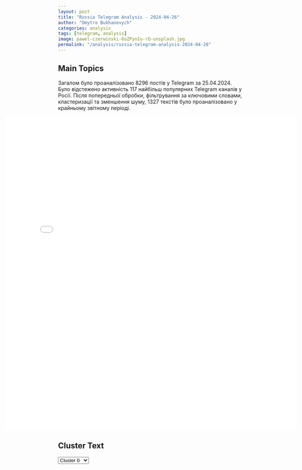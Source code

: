 ```yaml
---
layout: post
title: "Russia Telegram Analysis - 2024-04-26"
author: "Dmytro Bukhanevych"
categories: analysis
tags: [telegram, analysis]
image: pawel-czerwinski-8uZPynIu-rQ-unsplash.jpg
permalink: "/analysis/russia-telegram-analysis-2024-04-26"
---
```


<style>
    /* Adjusting iframe-container styles */
    .wide-iframe-container {
        width: calc(100% + 30vw);  /* Extending the width */
        margin-left: -15vw;       /* Negative margin to push to the left */
        overflow: hidden;         /* In case the iframe content spills over */
    }

    .wide-iframe-container iframe {
        width: 100%;  /* Making the iframe take the full width of its container */
        border: none; /* Removing any borders from the iframe */
    }

    /* Toggle mechanism */
    .hidden {
        display: none;
    }
    
    .show-content-target:checked + .show-content {
        display: block;
    }
</style>

<h2>Main Topics</h2>
<p>Загалом було проаналізовано 8296 постів у Telegram за 25.04.2024. Було відстежено активність 117 найбільш популярних Telegram каналів у Росії. Після попередньої обробки, фільтрування за ключовими словами, кластеризації та зменшення шуму, 1327 текстів було проаналізовано у крайньому звітному періоді.</p>
<!-- Embedding Main Plotly Visualization -->
<div class="wide-iframe-container">
    <iframe src="{{site.baseurl}}/visualizations/2024-04-26/fig_topics_time.html" height="850"></iframe>
</div>


<h2>Cluster Text</h2>

<!-- Dropdown to select a cluster -->
<select id="clusterSelector" onchange="displayClusterText()">
<option value="0">Cluster 0</option><option value="1">Cluster 1</option><option value="2">Cluster 2</option><option value="3">Cluster 3</option><option value="4">Cluster 4</option><option value="5">Cluster 5</option><option value="6">Cluster 6</option><option value="7">Cluster 7</option><option value="8">Cluster 8</option><option value="9">Cluster 9</option><option value="10">Cluster 10</option><option value="11">Cluster 11</option><option value="12">Cluster 12</option><option value="13">Cluster 13</option><option value="14">Cluster 14</option>
</select>

<!-- Display area for the selected cluster's text -->
<div id="clusterTextDisplay" class="hidden"></div>

<script type="text/javascript">
    var clusterDetails = {"0": "<b>Total Posts:</b> 330<br><b>Date:</b> 2024-04-25 09:15:08+00:00<br><b>Author:</b> aleksandrsemchenko<br><b>Link:</b> https://t.me/s/AleksandrSemchenko/38231<br><b>Subscribers:</b> 313050<br><b>Text:</b> \u0422\u0435\u043a\u0441\u0442: \u0412\u0438\u0434\u0435\u043e \u0443\u0434\u0430\u0440\u0430 \u043f\u043e \u0441\u043a\u043b\u0430\u0434\u0443 \u0431\u043e\u0435\u043f\u0440\u0438\u043f\u0430\u0441\u043e\u0432 \u0412\u0421\u0423 \u0432 \u0414\u043e\u0431\u0440\u043e\u043f\u043e\u043b\u044c\u0435 \u043c\u043e\u0436\u0435\u0442 \u0441\u043b\u0443\u0436\u0438\u0442\u044c \u0438\u043d\u0434\u0438\u043a\u0430\u0442\u043e\u0440\u043e\u043c \u0440\u043e\u0441\u0441\u0438\u0439\u0441\u043a\u043e\u0433\u043e \u043d\u0430\u0441\u0442\u0443\u043f\u043b\u0435\u043d\u0438\u044f \u043a \u0437\u0430\u043f\u0430\u0434\u043d\u044b\u043c \u0433\u0440\u0430\u043d\u0438\u0446\u0430\u043c \u0414\u041d\u0420\u25fe\ufe0f\u041e\u0441\u0432\u043e\u0431\u043e\u0436\u0434\u0435\u043d\u0438\u0435 \u041d\u043e\u0432\u043e\u0431\u0430\u0445\u043c\u0443\u0442\u043e\u0432\u043a\u0438 \u043f\u043e\u0434 \u041e\u0447\u0435\u0440\u0435\u0442\u0438\u043d\u043e \u0438 \u0432\u0445\u043e\u0436\u0434\u0435\u043d\u0438\u0435 \u043d\u0430\u0448\u0438\u0445 \u0432\u043e\u0439\u0441\u043a \u0432 \u0441\u043e\u0441\u0435\u0434\u043d\u0435\u0435 \u0421\u043e\u043b\u043e\u0432\u044c\u0435\u0432\u043e, \u043f\u043e\u043a\u0430\u0437\u044b\u0432\u0430\u044e\u0442, \u043a\u0430\u043a \u0440\u0430\u0431\u043e\u0442\u0430\u0435\u0442 \u0442\u0430\u043a\u0442\u0438\u043a\u0430 \"\u0442\u044b\u0441\u044f\u0447\u0438 \u043f\u043e\u0440\u0435\u0437\u043e\u0432\" \u043d\u0430 \u0414\u043e\u043d\u0431\u0430\u0441\u0441\u043a\u043e\u043c \u0444\u0440\u043e\u043d\u0442\u0435.\u25fe\ufe0f\u041e\u0434\u043d\u043e\u0432\u0440\u0435\u043c\u0435\u043d\u043d\u043e \u0441 \u041e\u0447\u0435\u0440\u0435\u0442\u0438\u043d\u043e \u0438 \u0435\u0433\u043e \u043e\u043a\u0440\u0435\u0441\u0442\u043d\u043e\u0441\u0442\u044f\u043c\u0438, \u043d\u0430\u0441\u0442\u0443\u043f\u043b\u0435\u043d\u0438\u0435 \u0432\u0435\u0434\u0435\u0442\u0441\u044f \u0432 \u041a\u0440\u0430\u0441\u043d\u043e\u0433\u043e\u0440\u043e\u0432\u043a\u0435, \u0433\u0434\u0435 \u0441 \u043c\u0438\u043d\u0443\u0442\u044b \u043d\u0430 \u043c\u0438\u043d\u0443\u0442\u0443 \u043f\u0430\u0434\u0435\u0442 \u0433\u043b\u0430\u0432\u043d\u044b\u0439 \u0442\u0430\u043c\u043e\u0448\u043d\u0438\u0439 \u0443\u043a\u0440\u0435\u043f \u0412\u0421\u0423 - \u0437\u0430\u0432\u043e\u0434 \u043e\u0433\u043d\u0435\u0443\u043f\u043e\u0440\u043d\u043e\u0433\u043e \u043a\u0438\u0440\u043f\u0438\u0447\u0430.\u25fe\ufe0f\u0412 \u044d\u0442\u0438 \u0436\u0435 \u0434\u043d\u0438 \u0440\u044b\u0432\u043a\u0430\u043c\u0438 \u043f\u0440\u043e\u0438\u0441\u0445\u043e\u0434\u0438\u0442 \u043d\u0430\u0441\u0442\u0443\u043f\u043b\u0435\u043d\u0438\u0435 \u043f\u043e\u0434 \u0427\u0430\u0441\u043e\u0432 \u042f\u0440\u043e\u043c, \u0432 \u043a\u043e\u0442\u043e\u0440\u043e\u043c, \u0437\u0430\u043c\u0435\u0442\u0438\u043c, \u0441\u0435\u0440\u044c\u0451\u0437\u043d\u043e\u0433\u043e \u043f\u0440\u043e\u0434\u0432\u0438\u0436\u0435\u043d\u0438\u044f \u043d\u0435\u0442.\u25fe\ufe0f\u0421\u041c\u0418 \u0441\u043e\u043e\u0431\u0449\u0430\u044e\u0442 \u043e \u043d\u0435\u0431\u043e\u043b\u044c\u0448\u0438\u0445 \u0443\u0441\u043f\u0435\u0445\u0430\u0445 \u0412\u0421 \u0420\u0424 \u0432 \u0440\u0430\u0439\u043e\u043d\u0435 \u0423\u0440\u043e\u0436\u0430\u0439\u043d\u043e\u0433\u043e \u043d\u0430 \u0433\u0440\u0430\u043d\u0438\u0446\u0435 \u0414\u041d\u0420 \u0438 \u0417\u0430\u043f\u043e\u0440\u043e\u0436\u0441\u043a\u043e\u0439 \u043e\u0431\u043b\u0430\u0441\u0442\u0438.\u25fe\ufe0f\u0412 \u0442\u043e \u0436\u0435 \u0432\u0440\u0435\u043c\u044f, \u043d\u0435\u0442\u0440\u0443\u0434\u043d\u043e \u0437\u0430\u043c\u0435\u0442\u0438\u0442\u044c. \u0447\u0442\u043e \u0441\u0442\u0430\u0431\u0438\u043b\u0438\u0437\u0438\u0440\u043e\u0432\u0430\u043b\u0430\u0441\u044c \u043e\u0431\u0441\u0442\u0430\u043d\u043e\u0432\u043a\u0430 \u0432 \u0440\u0430\u0439\u043e\u043d\u0435 \u041a\u043b\u0435\u0449\u0435\u0435\u0432\u043a\u0438-\u041a\u0443\u0440\u0434\u044e\u043c\u043e\u0432\u043a\u0438, \u0432 \u0422\u0435\u0440\u043d\u0430\u0445 \u0438 \u0422\u043e\u0440\u0441\u043a\u043e\u043c \u043f\u043e\u0434 \u041a\u0440\u0430\u0441\u043d\u043e\u043c \u041b\u0438\u043c\u0430\u043d\u043e\u043c.\u25fe\ufe0f\u041d\u0438\u0447\u0435\u0433\u043e \u043e\u0441\u043e\u0431\u0435\u043d\u043d\u043e\u0433\u043e \u043d\u0435 \u043f\u0440\u043e\u0438\u0441\u0445\u043e\u0434\u0438\u0442 \u0438 \u0432 \u0421\u0438\u043d\u044c\u043a\u043e\u0432\u043a\u0435 \u043f\u043e\u0434 \u041a\u0443\u043f\u044f\u043d\u0441\u043a\u043e\u043c.\u25fe\ufe0f\u041f\u043e\u0437\u0438\u0446\u0438\u043e\u043d\u043d\u044b\u0435 \u0431\u043e\u0438 \u0438\u0434\u0443\u0442 \u043f\u043e\u0434 \u0421\u0435\u0432\u0435\u0440\u0441\u043a\u043e\u043c \u0438 \u0423\u0433\u043b\u0435\u0434\u0430\u0440\u043e\u043c\u25fe\ufe0f\u0421 \u0443\u0447\u0435\u0442\u043e\u043c \u0441\u043a\u0430\u0437\u0430\u043d\u043d\u043e\u0433\u043e, \u0432\u0435\u0440\u043e\u044f\u0442\u043d\u044b\u043c \u043f\u0440\u0435\u0434\u0441\u0442\u0430\u0432\u043b\u044f\u0435\u0442\u0441\u044f \u0434\u043e\u0432\u043e\u043b\u044c\u043d\u043e \u0431\u044b\u0441\u0442\u0440\u043e\u0435 \u043f\u0440\u043e\u0434\u0432\u0438\u0436\u0435\u043d\u0438\u0435 \u0412\u0421 \u0420\u0424 \u0438\u0437 \u0410\u0432\u0434\u0435\u0435\u0432\u0441\u043a\u043e-\u041a\u0440\u0430\u0441\u043d\u043e\u0433\u043e\u0440\u043e\u0432\u0441\u043a\u043e\u0433\u043e \u0440\u0430\u0439\u043e\u043d\u0430 \u0432 \u0441\u0442\u043e\u0440\u043e\u043d\u0443 \u0421\u0435\u043b\u0438\u0434\u043e\u0432\u0430, \u0413\u0440\u043e\u0434\u043e\u0432\u043a\u0438 \u0441 \u043f\u043e\u0441\u043b\u0435\u0434\u0443\u044e\u0449\u0438\u043c \u0432\u044b\u0445\u043e\u0434\u043e\u043c \u043d\u0430 \u0414\u043e\u0431\u0440\u043e\u043f\u043e\u043b\u044c\u0435 \u0438 \u041a\u0440\u0430\u0441\u043d\u043e\u0430\u0440\u043c\u0435\u0439\u0441\u043a.\u25fe\ufe0f\u0421\u0435\u0439\u0447\u0430\u0441 \u0438 \u043f\u043e \u041a\u0440\u0430\u0441\u043d\u043e\u0430\u0440\u043c\u0435\u0439\u0441\u043a\u0443, \u0438 \u043f\u043e \u0414\u043e\u0431\u0440\u043e\u043f\u043e\u043b\u044c\u044e \u0447\u0430\u0441\u0442\u043e \u043f\u0440\u0438\u043b\u0435\u0442\u0430\u0435\u0442 \u043f\u043e \u0441\u043a\u043b\u0430\u0434\u0430\u043c \u0438 \u043a\u0430\u0437\u0430\u0440\u043c\u0430\u043c \u0412\u0421\u0423, \u043a\u043e\u0442\u043e\u0440\u044b\u0435 \u043e\u0442\u043e\u0434\u0432\u0438\u0433\u0430\u044e\u0442\u0441\u044f \u0432\u0441\u0435 \u0434\u0430\u043b\u044c\u0448\u0435 \u043d\u0430 \u0437\u0430\u043f\u0430\u0434.\u25fe\ufe0f\u0421\u043e\u0432\u0440\u0435\u043c\u0435\u043d\u043d\u0430\u044f \u0432\u043e\u0439\u043d\u0430, \u0433\u043e\u0432\u043e\u0440\u044f\u0442 \u0438 \u044d\u043a\u0441\u043f\u0435\u0440\u0442\u044b \u0434\u043e\u043d\u0431\u0430\u0441\u0441\u043a\u043e\u0433\u043e \u0444\u0440\u043e\u043d\u0442\u0430, \u0438 \u0435\u0433\u043e \u043a\u043e\u043c\u0430\u043d\u0434\u0438\u0440\u044b, \u043a\u0430\u043a \u0438 \u043f\u043e\u043b\u0438\u0442\u0438\u043a\u0430 - \u0438\u0441\u043a\u0443\u0441\u0441\u0442\u0432\u043e \u0432\u043e\u0437\u043c\u043e\u0436\u043d\u043e\u0433\u043e.@donbassr\ud83c\uddf7\ud83c\uddfa", "1": "<b>Total Posts:</b> 54<br><b>Date:</b> 2024-04-25 12:41:52+00:00<br><b>Author:</b> ivan_utenkov13<br><b>Link:</b> https://t.me/s/ivan_utenkov13/54154<br><b>Subscribers:</b> 400714<br><b>Text:</b> \u0422\u0435\u043a\u0441\u0442: \u2757\ufe0f\u0412\u043b\u0430\u0434\u0438\u043c\u0438\u0440 \u041f\u0443\u0442\u0438\u043d \u0432\u044b\u0441\u0442\u0443\u043f\u0430\u0435\u0442 \u043d\u0430 \u0441\u044a\u0435\u0437\u0434\u0435 \u0420\u043e\u0441\u0441\u0438\u0439\u0441\u043a\u043e\u0433\u043e \u0441\u043e\u044e\u0437\u0430 \u043f\u0440\u043e\u043c\u044b\u0448\u043b\u0435\u043d\u043d\u0438\u043a\u043e\u0432 \u0438 \u043f\u0440\u0435\u0434\u043f\u0440\u0438\u043d\u0438\u043c\u0430\u0442\u0435\u043b\u0435\u0439. \u0413\u043b\u0430\u0432\u043d\u043e\u0435 \u0438\u0437 \u0437\u0430\u044f\u0432\u043b\u0435\u043d\u0438\u0439:\u2014 \u0410\u0431\u0441\u043e\u043b\u044e\u0442\u043d\u043e \u0432\u0441\u0435 \u043f\u0440\u043e\u0438\u0437\u0432\u043e\u0434\u0438\u0442\u044c \u0432 \u0420\u043e\u0441\u0441\u0438\u0438 \u0431\u0435\u0441\u0441\u043c\u044b\u0441\u043b\u0435\u043d\u043d\u043e \u0438 \u043d\u0435 \u043d\u0443\u0436\u043d\u043e. \u041d\u043e \u0438\u043c\u0435\u0442\u044c \u0441\u0432\u043e\u0438 \u0440\u0430\u0437\u0440\u0430\u0431\u043e\u0442\u043a\u0438 \u043f\u043e \u043a\u0440\u0438\u0442\u0438\u0447\u0435\u0441\u043a\u0438\u043c \u0432\u0430\u0436\u043d\u044b\u043c \u0442\u0435\u0445\u043d\u043e\u043b\u043e\u0433\u0438\u044f\u043c \u043d\u0435\u043e\u0431\u0445\u043e\u0434\u0438\u043c\u043e;\u2014 \u0420\u043e\u0441\u0441\u0438\u044f \u0432 \u0431\u043b\u0438\u0436\u0430\u0439\u0448\u0438\u0435 \u0433\u043e\u0434\u044b \u0431\u0443\u0434\u0435\u0442 \u0438\u0441\u043f\u044b\u0442\u044b\u0432\u0430\u0442\u044c \u0434\u0435\u0444\u0438\u0446\u0438\u0442 \u043a\u0430\u0434\u0440\u043e\u0432, \u043a\u043e\u0442\u043e\u0440\u044b\u0439 \u043d\u0435 \u043f\u043e\u043a\u0440\u044b\u0442\u044c \u0437\u0430 \u0441\u0447\u0435\u0442 \u043c\u0438\u0433\u0440\u0430\u0446\u0438\u0438, \u043d\u0443\u0436\u043d\u044b \u0434\u0440\u0443\u0433\u0438\u0435 \u043f\u043e\u0434\u0445\u043e\u0434\u044b;\u2014 \u041d\u0435\u0441\u043c\u043e\u0442\u0440\u044f \u043d\u0430 \u0431\u0435\u0441\u043f\u0440\u0435\u0446\u0435\u0434\u0435\u043d\u0442\u043d\u044b\u0435 \u0432\u044b\u0437\u043e\u0432\u044b, \u0432 \u044d\u043a\u043e\u043d\u043e\u043c\u0438\u043a\u0435 \u0443\u043a\u0440\u0435\u043f\u043b\u044f\u044e\u0442\u0441\u044f \u043f\u043e\u0437\u0438\u0442\u0438\u0432\u043d\u044b\u0435 \u0442\u0435\u043d\u0434\u0435\u043d\u0446\u0438\u0438. \u0412\u0412\u041f \u0420\u043e\u0441\u0441\u0438\u0438 \u043f\u043e \u0438\u0442\u043e\u0433\u0430\u043c \u0433\u043e\u0434\u0430 \u043f\u0440\u0438\u0431\u0430\u0432\u0438\u043b 3,6%;\u2014 \u0421\u0440\u0435\u0434\u043d\u0435\u043c\u0435\u0441\u044f\u0447\u043d\u044b\u0435 \u0437\u0430\u0440\u043f\u043b\u0430\u0442\u044b \u0432 \u0420\u043e\u0441\u0441\u0438\u0438 \u0432 \u0440\u0435\u0430\u043b\u044c\u043d\u043e\u043c \u0432\u044b\u0440\u0430\u0436\u0435\u043d\u0438\u0438 \u0437\u0430 \u044f\u043d\u0432\u0430\u0440\u044c \u0432\u044b\u0440\u043e\u0441\u043b\u0438 \u043d\u0430 8,5%;\u2014 \u0411\u0435\u0437\u0440\u0430\u0431\u043e\u0442\u0438\u0446\u0430 \u0432 \u0441\u0442\u0440\u0430\u043d\u0435 \u043e\u0441\u0442\u0430\u0435\u0442\u0441\u044f \u043d\u0438\u0436\u0435 3% \u2014 \u043f\u0440\u0438\u0447\u0435\u043c \u043e\u043d\u0430 \u0441\u043d\u0438\u0437\u0438\u043b\u0430\u0441\u044c \u0432 \u0442\u043e\u043c \u0447\u0438\u0441\u043b\u0435 \u0441\u0440\u0435\u0434\u0438 \u043c\u043e\u043b\u043e\u0434\u0435\u0436\u0438;\u2014 \u0413\u043e\u0441\u0443\u0434\u0430\u0440\u0441\u0442\u0432\u043e \u043f\u0440\u043e\u0434\u043e\u043b\u0436\u0438\u0442 \u043f\u043e\u0434\u0434\u0435\u0440\u0436\u0438\u0432\u0430\u0442\u044c \u0431\u0438\u0437\u043d\u0435\u0441, \u0447\u0442\u043e\u0431\u044b \u043e\u043d \u0440\u0430\u0431\u043e\u0442\u0430\u043b \u043d\u0430 \u043f\u043e\u0432\u044b\u0448\u0435\u043d\u0438\u0435 \u0431\u043b\u0430\u0433\u043e\u0441\u043e\u0441\u0442\u043e\u044f\u043d\u0438\u044f \u0433\u0440\u0430\u0436\u0434\u0430\u043d;\u2014 \u041f\u0440\u0435\u0437\u0438\u0434\u0435\u043d\u0442 \u0442\u0430\u043a \u0436\u0435 \u043f\u043e\u043e\u0431\u0435\u0449\u0430\u043b \u043e\u0431\u0435\u0441\u043f\u0435\u0447\u0438\u0442\u044c \u043c\u0430\u043a\u0441\u0438\u043c\u0430\u043b\u044c\u043d\u0443\u044e \u043f\u0440\u0435\u0434\u0441\u043a\u0430\u0437\u0443\u0435\u043c\u043e\u0441\u0442\u044c \u0443\u0441\u043b\u043e\u0432\u0438\u0439 \u0434\u043b\u044f \u0432\u0435\u0434\u0435\u043d\u0438\u044f \u0431\u0438\u0437\u043d\u0435\u0441\u0430;\u2014 \u041e\u0431\u043d\u043e\u0432\u043b\u0435\u043d\u043d\u044b\u0435 \u043d\u0430\u043b\u043e\u0433\u043e\u0432\u044b\u0435 \u0443\u0441\u043b\u043e\u0432\u0438\u044f \u043d\u0430\u0434\u043e \u0437\u0430\u0444\u0438\u043a\u0441\u0438\u0440\u043e\u0432\u0430\u0442\u044c \u043d\u0430 \u0434\u043b\u0438\u0442\u0435\u043b\u044c\u043d\u044b\u0439 \u0441\u0440\u043e\u043a;\u2014 \u0420\u0435\u0447\u0438 \u043e \u043f\u0435\u0440\u0435\u0441\u043c\u043e\u0442\u0440\u0435 \u043f\u0440\u0438\u0432\u0430\u0442\u0438\u0437\u0430\u0446\u0438\u0438 \u0432 \u0420\u043e\u0441\u0441\u0438\u0438 \u043d\u0435 \u0438\u0434\u0435\u0442, \u0438\u0437\u044a\u044f\u0442\u0438\u0435 \u0431\u0438\u0437\u043d\u0435\u0441\u0430 \u043e\u043f\u0440\u0430\u0432\u0434\u0430\u043d\u043e \u0442\u043e\u043b\u044c\u043a\u043e \u0432 \u0441\u043b\u0443\u0447\u0430\u0435 \u043d\u0435\u0434\u043e\u0431\u0440\u043e\u0441\u043e\u0432\u0435\u0441\u0442\u043d\u044b\u0445 \u0434\u0435\u0439\u0441\u0442\u0432\u0438\u0439 \u0441\u043e\u0431\u0441\u0442\u0432\u0435\u043d\u043d\u0438\u043a\u043e\u0432.@ivan_utenkov13", "2": "<b>Total Posts:</b> 17<br><b>Date:</b> 2024-04-25 10:36:10+00:00<br><b>Author:</b> rian_ru<br><b>Link:</b> https://t.me/s/rian_ru/242884<br><b>Subscribers:</b> 3201337<br><b>Text:</b> \u0422\u0435\u043a\u0441\u0442: \u2757\ufe0f\u041b\u0443\u043a\u0430\u0448\u0435\u043d\u043a\u043e \u0437\u0430\u044f\u0432\u0438\u043b, \u0447\u0442\u043e \u0431\u0435\u043b\u043e\u0440\u0443\u0441\u0441\u043a\u0430\u044f \u043e\u043f\u043f\u043e\u0437\u0438\u0446\u0438\u044f \u0438 \u0435\u0435 \u043a\u0443\u0440\u0430\u0442\u043e\u0440\u044b \u043f\u043b\u0430\u043d\u0438\u0440\u0443\u044e\u0442 \u0437\u0430\u0445\u0432\u0430\u0442\u0438\u0442\u044c \u041a\u043e\u0431\u0440\u0438\u043d\u0441\u043a\u0438\u0439 \u0440\u0430\u0439\u043e\u043d, \u043e\u0431\u044a\u044f\u0432\u0438\u0442\u044c \u043d\u043e\u0432\u0443\u044e \u0432\u043b\u0430\u0441\u0442\u044c \u0438 \u043e\u0431\u0440\u0430\u0442\u0438\u0442\u044c\u0441\u044f \u043a \u041d\u0410\u0422\u041e \u043f\u043e \u043f\u043e\u0432\u043e\u0434\u0443 \u0432\u0432\u043e\u0434\u0430 \u0432\u043e\u0439\u0441\u043a", "3": "<b>Total Posts:</b> 22<br><b>Date:</b> 2024-04-25 05:42:51+00:00<br><b>Author:</b> ostashkonews<br><b>Link:</b> https://t.me/s/OstashkoNews/132000<br><b>Subscribers:</b> 391581<br><b>Text:</b> \u0422\u0435\u043a\u0441\u0442: \ud83c\uddf5\ud83c\uddf1\ud83c\uddf7\ud83c\uddfa \u042f\u0434\u0435\u0440\u043d\u044b\u0435 \u043e\u0431\u044a\u0435\u043a\u0442\u044b \u041d\u0410\u0422\u041e \u0432 \u041f\u043e\u043b\u044c\u0448\u0435 \u0441\u0442\u0430\u043d\u0443\u0442 \u0437\u0430\u043a\u043e\u043d\u043d\u043e\u0439 \u0446\u0435\u043b\u044c\u044e \u0434\u043b\u044f \u0420\u043e\u0441\u0441\u0438\u0438\u041e\u0431\u00a0\u044d\u0442\u043e\u043c \u0437\u0430\u044f\u0432\u0438\u043b \u0437\u0430\u043c\u0433\u043b\u0430\u0432\u044b \u041c\u0418\u0414 \u0420\u0424\u00a0\u0421\u0435\u0440\u0433\u0435\u0439 \u0420\u044f\u0431\u043a\u043e\u0432. \u041f\u043e \u0435\u0433\u043e \u0441\u043b\u043e\u0432\u0430\u043c, \u0420\u0424 \u0432\u043d\u0438\u043c\u0430\u0442\u0435\u043b\u044c\u043d\u043e \u0441\u043b\u0435\u0434\u0438\u0442 \u0437\u0430 \u0440\u0430\u0437\u043c\u0435\u0449\u0435\u043d\u0438\u0435\u043c \u043e\u043f\u0430\u0441\u043d\u044b\u0445 \u0434\u043b\u044f \u043d\u0435\u0435 \u043e\u0431\u044a\u0435\u043a\u0442\u043e\u0432 \u0432 \u041f\u043e\u043b\u044c\u0448\u0435.\ud83d\udcdd \u00ab\u0420\u0430\u0441\u0448\u0438\u0440\u0435\u043d\u0438\u0435 \u043f\u0440\u0430\u043a\u0442\u0438\u043a\u0438 \u0441\u043e\u0432\u043c\u0435\u0441\u0442\u043d\u044b\u0445 \u044f\u0434\u0435\u0440\u043d\u044b\u0445 \u043c\u0438\u0441\u0441\u0438\u0439 \u041d\u0410\u0422\u041e \u043d\u043e\u0441\u0438\u0442 \u0441\u0443\u0433\u0443\u0431\u043e \u0434\u0435\u0441\u0442\u0430\u0431\u0438\u043b\u0438\u0437\u0438\u0440\u0443\u044e\u0449\u0438\u0439 \u0445\u0430\u0440\u0430\u043a\u0442\u0435\u0440. \u0421\u0434\u0432\u0438\u0433\u0438 \u0432\u00a0\u044d\u0442\u043e\u043c \u043d\u0430\u043f\u0440\u0430\u0432\u043b\u0435\u043d\u0438\u0438 \u0431\u0435\u0437\u043e\u043f\u0430\u0441\u043d\u043e\u0441\u0442\u0438 \u041f\u043e\u043b\u044c\u0448\u0435 \u043d\u0435\u00a0\u0434\u043e\u0431\u0430\u0432\u044f\u0442, \u0430\u00a0\u0443\u0436\u00a0\u0441\u043e\u043e\u0442\u0432\u0435\u0442\u0441\u0442\u0432\u0443\u044e\u0449\u0438\u0435 \u043e\u0431\u044a\u0435\u043a\u0442\u044b \u0442\u043e\u0447\u043d\u043e \u0441\u0442\u0430\u043d\u0443\u0442 \u0446\u0435\u043b\u044c\u044e\u00bb, \u2013 \u0441\u043a\u0430\u0437\u0430\u043b \u0420\u044f\u0431\u043a\u043e\u0432.\ud83c\uddfa\ud83c\uddf8 \u0420\u0430\u043d\u0435\u0435 \u043f\u043e\u043b\u044c\u0441\u043a\u0438\u0439 \u043f\u0440\u0435\u0437\u0438\u0434\u0435\u043d\u0442 \u0414\u0443\u0434\u0430 \u0437\u0430\u044f\u0432\u0438\u043b, \u0447\u0442\u043e \u0441\u0442\u0440\u0430\u043d\u0430 \u0433\u043e\u0442\u043e\u0432\u0430 \u043a\u00a0\u0440\u0430\u0437\u043c\u0435\u0449\u0435\u043d\u0438\u044e \u044f\u0434\u0435\u0440\u043d\u043e\u0433\u043e \u043e\u0440\u0443\u0436\u0438\u044f \u0421\u0428\u0410.#\u0432\u0430\u0436\u043d\u043e\u0435", "4": "<b>Total Posts:</b> 25<br><b>Date:</b> 2024-04-25 21:28:36+00:00<br><b>Author:</b> ru2ch<br><b>Link:</b> https://t.me/s/ru2ch/110314<br><b>Subscribers:</b> 505762<br><b>Text:</b> \u0422\u0435\u043a\u0441\u0442: \u2757\ufe0f\u0412\u043b\u0430\u0441\u0442\u0438 \u0421\u0428\u0410 \u0433\u043e\u0442\u043e\u0432\u044f\u0442\u0441\u044f \u0437\u0430\u043a\u043b\u044e\u0447\u0438\u0442\u044c \u043a\u043e\u043d\u0442\u0440\u0430\u043a\u0442\u044b \u0441 \u0430\u043c\u0435\u0440\u0438\u043a\u0430\u043d\u0441\u043a\u0438\u043c\u0438 \u043a\u043e\u043c\u043f\u0430\u043d\u0438\u044f\u043c\u0438 \u043d\u0430 \u043f\u043e\u0441\u0442\u0430\u0432\u043a\u0443 \u0432\u043e\u043e\u0440\u0443\u0436\u0435\u043d\u0438\u0439 \u0423\u043a\u0440\u0430\u0438\u043d\u0435 \u043d\u0430 $6 \u043c\u0438\u043b\u043b\u0438\u0430\u0440\u0434\u043e\u0432 \u2014 Politico\u042d\u0442\u043e \u043e\u0434\u0438\u043d \u0438\u0437 \u043a\u0440\u0443\u043f\u043d\u0435\u0439\u0448\u0438\u0445 \u043f\u0430\u043a\u0435\u0442\u043e\u0432 \u0432\u043e\u0435\u043d\u043d\u043e\u0439 \u043f\u043e\u043c\u043e\u0449\u0438 \u041a\u0438\u0435\u0432\u0443, \u043d\u043e \u0435\u0441\u0442\u044c \u043d\u044e\u0430\u043d\u0441: \u043f\u043e\u0441\u0442\u0430\u0432\u043a\u0438 \u0440\u0430\u0441\u0442\u044f\u043d\u0443\u0442\u0441\u044f \u043d\u0430 \u043d\u0435\u0441\u043a\u043e\u043b\u044c\u043a\u043e \u043b\u0435\u0442.\u0414\u0435\u043b\u043e \u0432 \u0442\u043e\u043c, \u0447\u0442\u043e \u043a\u043e\u043d\u0442\u0440\u0430\u043a\u0442\u044b \u0441 \u0430\u043c\u0435\u0440\u0438\u043a\u0430\u043d\u0441\u043a\u0438\u043c\u0438 \u043e\u0431\u043e\u0440\u043e\u043d\u043d\u044b\u043c\u0438 \u043f\u043e\u0434\u0440\u044f\u0434\u0447\u0438\u043a\u0430\u043c\u0438 \u0437\u0430\u043a\u043b\u044e\u0447\u0430\u044e\u0442\u0441\u044f \u043d\u0430 \u043f\u0440\u043e\u0438\u0437\u0432\u043e\u0434\u0441\u0442\u0432\u043e \u043d\u043e\u0432\u043e\u0439 \u0442\u0435\u0445\u043d\u0438\u043a\u0438 \u0434\u043b\u044f \u0423\u043a\u0440\u0430\u0438\u043d\u044b, \u0430 \u043d\u0435 \u043d\u0430 \u043f\u0435\u0440\u0435\u0434\u0430\u0447\u0443 \u0438\u0437 \u0438\u043c\u0435\u044e\u0449\u0438\u0445\u0441\u044f \u0437\u0430\u043f\u0430\u0441\u043e\u0432 \u0432 \u0421\u0428\u0410.", "5": "<b>Total Posts:</b> 227<br><b>Date:</b> 2024-04-25 09:26:12+00:00<br><b>Author:</b> solovievlive<br><b>Link:</b> https://t.me/s/SolovievLive/254341<br><b>Subscribers:</b> 1336448<br><b>Text:</b> \u0422\u0435\u043a\u0441\u0442: \u2757\ufe0f\u0417\u0430\u044f\u0432\u043b\u0435\u043d\u0438\u044f \u0414\u043c\u0438\u0442\u0440\u0438\u044f \u041f\u0435\u0441\u043a\u043e\u0432\u0430:\u25aa\ufe0f\u0421\u0428\u0410 \u043f\u043e\u0441\u0442\u0430\u0432\u043b\u044f\u044e\u0442 \u0423\u043a\u0440\u0430\u0438\u043d\u0435 \u0432\u0441\u0435 \u0431\u043e\u043b\u0435\u0435 \u0434\u0430\u043b\u044c\u043d\u043e\u0431\u043e\u0439\u043d\u044b\u0435 \u0432\u043e\u043e\u0440\u0443\u0436\u0435\u043d\u0438\u044f, \u044d\u0442\u043e \u043d\u0435 \u0438\u0437\u043c\u0435\u043d\u0438\u0442 \u0445\u043e\u0434 \u0441\u043f\u0435\u0446\u043e\u043f\u0435\u0440\u0430\u0446\u0438\u0438, \u043d\u043e \u0434\u043e\u0441\u0442\u0430\u0432\u0438\u0442 \u0431\u043e\u043b\u044c\u0448\u0435 \u043f\u0440\u043e\u0431\u043b\u0435\u043c \u0441\u0430\u043c\u043e\u043c\u0443 \u041a\u0438\u0435\u0432\u0443;\u25aa\ufe0f\u0420\u043e\u0441\u0441\u0438\u044f \u0432 \u0445\u043e\u0434\u0435 \u0441\u043f\u0435\u0446\u0438\u0430\u043b\u044c\u043d\u043e\u0439 \u0432\u043e\u0435\u043d\u043d\u043e\u0439 \u043e\u043f\u0435\u0440\u0430\u0446\u0438\u0438 \"\u0434\u043e\u0431\u044c\u0435\u0442\u0441\u044f \u0441\u0432\u043e\u0435\u0433\u043e\";\u25aa\ufe0f\u041a\u0440\u0435\u043c\u043b\u044c \u043d\u0435 \u0440\u0430\u0441\u043a\u0440\u044b\u0432\u0430\u0435\u0442 \u0432\u043e\u0437\u043c\u043e\u0436\u043d\u044b\u0435 \u043c\u0435\u0440\u044b \u0420\u0424 \u0432 \u043e\u0442\u0432\u0435\u0442 \u043d\u0430 \u0438\u0437\u044a\u044f\u0442\u0438\u0435 \u0440\u043e\u0441\u0441\u0438\u0439\u0441\u043a\u0438\u0445 \u0430\u043a\u0442\u0438\u0432\u043e\u0432 \u043d\u0430 \u0417\u0430\u043f\u0430\u0434\u0435, \u043d\u043e \u043e\u043d\u0438 \u0431\u0443\u0434\u0443\u0442;\u25aa\ufe0f\u0417\u0430\u043f\u0430\u0434\u043d\u044b\u0435 \u043a\u043e\u043c\u043f\u0430\u043d\u0438\u0438 \u0441 \u0442\u0440\u0443\u0434\u043e\u043c \u043c\u043e\u0433\u0443\u0442 \u0441\u043e\u0445\u0440\u0430\u043d\u044f\u0442\u044c \u043a\u043e\u043d\u043a\u0443\u0440\u0435\u043d\u0442\u043e\u0441\u043f\u043e\u0441\u043e\u0431\u043d\u043e\u0441\u0442\u044c \u043f\u0440\u0438 \u043e\u0442\u043a\u0430\u0437\u0435 \u043e\u0442 \u043f\u0440\u043e\u0434\u0443\u043a\u0446\u0438\u0438 \u0420\u0424, \u043f\u043e\u044d\u0442\u043e\u043c\u0443 \u0441\u0430\u043d\u043a\u0446\u0438\u0438 \u0438\u0437\u0431\u0438\u0440\u0430\u0442\u0435\u043b\u044c\u043d\u044b.", "6": "<b>Total Posts:</b> 18<br><b>Date:</b> 2024-04-25 19:04:45+00:00<br><b>Author:</b> solovievlive<br><b>Link:</b> https://t.me/s/SolovievLive/254458<br><b>Subscribers:</b> 1336448<br><b>Text:</b> \u0422\u0435\u043a\u0441\u0442: \u2757\ufe0f\u041f\u0435\u043d\u0442\u0430\u0433\u043e\u043d \u0437\u0430\u0432\u0435\u0440\u044f\u0435\u0442, \u0447\u0442\u043e \u0434\u043e\u043f\u043e\u043b\u043d\u0438\u0442\u0435\u043b\u044c\u043d\u043e\u0435 \u0447\u0438\u0441\u043b\u043e \u0432\u043e\u0435\u043d\u043d\u044b\u0445 \u0441\u043e\u0432\u0435\u0442\u043d\u0438\u043a\u043e\u0432 \u0421\u0428\u0410 \u0432 \u0441\u043b\u0443\u0447\u0430\u0435 \u043f\u0435\u0440\u0435\u0431\u0440\u043e\u0441\u043a\u0438 \u043d\u0430 \u0423\u043a\u0440\u0430\u0438\u043d\u0443 \"\u0438 \u0431\u043b\u0438\u0437\u043a\u043e \u043d\u0435 \u0431\u0443\u0434\u0435\u0442\" \u0440\u0430\u0437\u043c\u0435\u0449\u0435\u043d\u043e \u0443 \u043b\u0438\u043d\u0438\u0438 \u0444\u0440\u043e\u043d\u0442\u0430. \u0422\u0430\u043c \u0437\u0430\u044f\u0432\u0438\u043b\u0438, \u0447\u0442\u043e \u0440\u0435\u0448\u0435\u043d\u0438\u0435 \u043e\u0431 \u0443\u0432\u0435\u043b\u0438\u0447\u0435\u043d\u0438\u0438 \u043d\u0430 \u0423\u043a\u0440\u0430\u0438\u043d\u0435 \u0447\u0438\u0441\u043b\u0430 \u0432\u043e\u0435\u043d\u043d\u044b\u0445 \u0441\u043e\u0432\u0435\u0442\u043d\u0438\u043a\u043e\u0432 \u0421\u0428\u0410 \u043d\u0435 \u043f\u0440\u0438\u043d\u044f\u0442\u043e, \u0443 \u0412\u0430\u0448\u0438\u043d\u0433\u0442\u043e\u043d\u0430 \u043d\u0435\u0442 \u043d\u0430\u043c\u0435\u0440\u0435\u043d\u0438\u044f \u0432\u0435\u0441\u0442\u0438 \u0442\u0430\u043c \u0431\u043e\u0435\u0432\u044b\u0435 \u043e\u043f\u0435\u0440\u0430\u0446\u0438\u0438.\u0422\u0410\u0421\u0421", "7": "<b>Total Posts:</b> 85<br><b>Date:</b> 2024-04-25 12:18:54+00:00<br><b>Author:</b> tass_agency<br><b>Link:</b> https://t.me/s/tass_agency/245714<br><b>Subscribers:</b> 412142<br><b>Text:</b> \u0422\u0435\u043a\u0441\u0442: \u25b6\ufe0f #\u041f\u0440\u044f\u043c\u043e\u0441\u0435\u0439\u0447\u0430\u0441 \u041f\u0443\u0442\u0438\u043d \u0432\u044b\u0441\u0442\u0443\u043f\u0430\u0435\u0442 \u043d\u0430 \u0441\u044a\u0435\u0437\u0434\u0435 \u0420\u043e\u0441\u0441\u0438\u0439\u0441\u043a\u043e\u0433\u043e \u0441\u043e\u044e\u0437\u0430 \u043f\u0440\u043e\u043c\u044b\u0448\u043b\u0435\u043d\u043d\u0438\u043a\u043e\u0432 \u0438 \u043f\u0440\u0435\u0434\u043f\u0440\u0438\u043d\u0438\u043c\u0430\u0442\u0435\u043b\u0435\u0439. \u041f\u0440\u0438\u0441\u043e\u0435\u0434\u0438\u043d\u044f\u0439\u0442\u0435\u0441\u044c \u043a \u043d\u0430\u0448\u0435\u0439 \u0442\u0440\u0430\u043d\u0441\u043b\u044f\u0446\u0438\u0438.", "8": "<b>Total Posts:</b> 19<br><b>Date:</b> 2024-04-25 17:26:02+00:00<br><b>Author:</b> solovievlive<br><b>Link:</b> https://t.me/s/SolovievLive/254450<br><b>Subscribers:</b> 1336448<br><b>Text:</b> \u0422\u0435\u043a\u0441\u0442: \u2757\ufe0f\u0428\u043e\u0439\u0433\u0443 \u043f\u0440\u0438\u0431\u044b\u043b \u0441 \u0440\u0430\u0431\u043e\u0447\u0438\u043c \u0432\u0438\u0437\u0438\u0442\u043e\u043c \u0432 \u0410\u0441\u0442\u0430\u043d\u0443, \u0433\u0434\u0435 26 \u0430\u043f\u0440\u0435\u043b\u044f \u0441\u043e\u0441\u0442\u043e\u0438\u0442\u0441\u044f \u0441\u043e\u0432\u0435\u0449\u0430\u043d\u0438\u0435 \u043c\u0438\u043d\u0438\u0441\u0442\u0440\u043e\u0432 \u043e\u0431\u043e\u0440\u043e\u043d\u044b \u0441\u0442\u0440\u0430\u043d - \u0443\u0447\u0430\u0441\u0442\u043d\u0438\u0446 \u0428\u041e\u0421.\u041c\u0438\u043d\u043e\u0431\u043e\u0440\u043e\u043d\u044b \u0420\u0424", "9": "<b>Total Posts:</b> 17<br><b>Date:</b> 2024-04-25 15:13:05+00:00<br><b>Author:</b> rt_russian<br><b>Link:</b> https://t.me/s/rt_russian/198634<br><b>Subscribers:</b> 926449<br><b>Text:</b> \u0422\u0435\u043a\u0441\u0442: \u2757\ufe0f\u0427\u0435\u0442\u0432\u0435\u0440\u043e \u043c\u0438\u0440\u043d\u044b\u0445 \u0433\u0440\u0430\u0436\u0434\u0430\u043d, \u0441\u0440\u0435\u0434\u0438 \u043a\u043e\u0442\u043e\u0440\u044b\u0445 \u0440\u0435\u0431\u0451\u043d\u043e\u043a 14 \u043b\u0435\u0442, \u043f\u043e\u0441\u0442\u0440\u0430\u0434\u0430\u043b\u0438 \u0432 \u0440\u0435\u0437\u0443\u043b\u044c\u0442\u0430\u0442\u0435 \u0430\u0442\u0430\u043a\u0438 \u0434\u0440\u043e\u043d\u0430 \u0412\u0421\u0423 \u043d\u0430 \u043f\u0430\u0441\u0441\u0430\u0436\u0438\u0440\u0441\u043a\u0438\u0439 \u0430\u0432\u0442\u043e\u0431\u0443\u0441 \u0432 \u0411\u0440\u044f\u043d\u0441\u043a\u043e\u0439 \u043e\u0431\u043b\u0430\u0441\u0442\u0438.\u042d\u0442\u043e \u043f\u0440\u043e\u0438\u0437\u043e\u0448\u043b\u043e \u0432 \u0441\u0435\u043b\u0435 \u041a\u0443\u0440\u043a\u043e\u0432\u0438\u0447\u0438 \u0421\u0442\u0430\u0440\u043e\u0434\u0443\u0431\u0441\u043a\u043e\u0433\u043e \u043c\u0443\u043d\u0438\u0446\u0438\u043f\u0430\u043b\u044c\u043d\u043e\u0433\u043e \u043e\u043a\u0440\u0443\u0433\u0430, \u0441\u043e\u043e\u0431\u0449\u0438\u043b \u0433\u0443\u0431\u0435\u0440\u043d\u0430\u0442\u043e\u0440 \u0411\u043e\u0433\u043e\u043c\u0430\u0437. \u041f\u043e\u0441\u0442\u0440\u0430\u0434\u0430\u0432\u0448\u0438\u0445 \u0433\u043e\u0441\u043f\u0438\u0442\u0430\u043b\u0438\u0437\u0438\u0440\u043e\u0432\u0430\u043b\u0438.\ud83d\udfe9 RT \u043d\u0430 \u0440\u0443\u0441\u0441\u043a\u043e\u043c. \u041f\u043e\u0434\u043f\u0438\u0448\u0438\u0441\u044c", "10": "<b>Total Posts:</b> 224<br><b>Date:</b> 2024-04-25 15:17:44+00:00<br><b>Author:</b> rusanctions<br><b>Link:</b> https://t.me/s/RUSanctions/24920<br><b>Subscribers:</b> 505422<br><b>Text:</b> \u0422\u0435\u043a\u0441\u0442: \u2757\ufe0f\u041f\u0435\u0440\u0435\u0434\u0435\u043b \u0440\u044b\u043d\u043a\u0430 \u0438 \u0443\u0434\u0430\u0440 \u043f\u043e \u0428\u043e\u0439\u0433\u0443. \u0427\u0442\u043e \u0433\u043e\u0432\u043e\u0440\u044f\u0442 \u0438\u043d\u0441\u0430\u0439\u0434\u0435\u0440\u044b \u0432\u043e \u0432\u043b\u0430\u0441\u0442\u0438 \u043e\u0431 \u0430\u0440\u0435\u0441\u0442\u0435 \u0437\u0430\u043c\u043c\u0438\u043d\u0438\u0441\u0442\u0440\u0430 \u043e\u0431\u043e\u0440\u043e\u043d\u044b \u0418\u0432\u0430\u043d\u043e\u0432\u0430\u0410\u0440\u0435\u0441\u0442 \u0432\u044b\u0441\u043e\u043a\u043e\u043f\u043e\u0441\u0442\u0430\u0432\u043b\u0435\u043d\u043d\u043e\u0433\u043e \u0433\u0435\u043d\u0435\u0440\u0430\u043b\u0430 \u0440\u043e\u0441\u0441\u0438\u0439\u0441\u043a\u043e\u0439 \u0430\u0440\u043c\u0438\u0438, \u0437\u0430\u043c\u0435\u0441\u0442\u0438\u0442\u0435\u043b\u044f \u043c\u0438\u043d\u0438\u0441\u0442\u0440\u0430 \u043e\u0431\u043e\u0440\u043e\u043d\u044b \u0422\u0438\u043c\u0443\u0440\u0430 \u0418\u0432\u0430\u043d\u043e\u0432\u0430 \u0441\u0432\u0438\u0434\u0435\u0442\u0435\u043b\u044c\u0441\u0442\u0432\u0443\u0435\u0442 \u043e \u0441\u043d\u0438\u0436\u0435\u043d\u0438\u0438 \u0430\u043f\u043f\u0430\u0440\u0430\u0442\u043d\u043e\u0433\u043e \u0432\u043b\u0438\u044f\u043d\u0438\u044f \u0434\u0430\u0432\u043d\u0435\u0433\u043e \u0441\u043e\u0440\u0430\u0442\u043d\u0438\u043a\u0430 \u043f\u0440\u0435\u0437\u0438\u0434\u0435\u043d\u0442\u0430 \u0412\u043b\u0430\u0434\u0438\u043c\u0438\u0440\u0430 \u041f\u0443\u0442\u0438\u043d\u0430 \u043c\u0438\u043d\u0438\u0441\u0442\u0440\u0430 \u0421\u0435\u0440\u0433\u0435\u044f \u0428\u043e\u0439\u0433\u0443 \u0438 \u0443\u0441\u0438\u043b\u0435\u043d\u0438\u0438 \u0432\u043b\u0438\u044f\u043d\u0438\u044f \u0441\u043f\u0435\u0446\u0441\u043b\u0443\u0436\u0431, \u0440\u0430\u0441\u0441\u043a\u0430\u0437\u0430\u043b\u0438 The Moscow Times \u0434\u0432\u0430 \u0438\u0441\u0442\u043e\u0447\u043d\u0438\u043a\u0430 \u0432 \u0440\u043e\u0441\u0441\u0438\u0439\u0441\u043a\u043e\u043c \u043f\u0440\u0430\u0432\u0438\u0442\u0435\u043b\u044c\u0441\u0442\u0432\u0435 \u0438 \u0447\u0435\u043b\u043e\u0432\u0435\u043a, \u0431\u043b\u0438\u0437\u043a\u0438\u0439 \u043a \u041a\u0440\u0435\u043c\u043b\u044e. \u0412\u0441\u0435 \u043e\u043d\u0438 \u0441\u043e\u0433\u043b\u0430\u0441\u0438\u043b\u0438\u0441\u044c \u0433\u043e\u0432\u043e\u0440\u0438\u0442\u044c \u043d\u0430 \u0443\u0441\u043b\u043e\u0432\u0438\u044f\u0445 \u0430\u043d\u043e\u043d\u0438\u043c\u043d\u043e\u0441\u0442\u0438, \u043f\u043e\u0441\u043a\u043e\u043b\u044c\u043a\u0443 \u043d\u0435 \u0443\u043f\u043e\u043b\u043d\u043e\u043c\u043e\u0447\u0435\u043d\u044b \u0434\u0435\u043b\u0430\u0442\u044c \u0437\u0430\u044f\u0432\u043b\u0435\u043d\u0438\u044f \u0434\u043b\u044f \u043f\u0440\u0435\u0441\u0441\u044b. \u00ab\u0412 \u043f\u0435\u0440\u0432\u0443\u044e \u043e\u0447\u0435\u0440\u0435\u0434\u044c \u0430\u0440\u0435\u0441\u0442 \u0418\u0432\u0430\u043d\u043e\u0432\u0430 \u2014 \u044d\u0442\u043e \u043f\u0435\u0440\u0435\u0434\u0435\u043b \u0440\u044b\u043d\u043a\u0430. \u041e\u043d \u043a\u0443\u0440\u0438\u0440\u043e\u0432\u0430\u043b \u043d\u0435 \u043f\u0440\u043e\u0441\u0442\u043e \u0441\u0442\u0440\u043e\u0439\u043a\u0443, \u0430 \u0432\u043e\u0435\u043d\u043d\u044b\u0435 \u043f\u043e\u0434\u0440\u044f\u0434\u044b, \u044d\u0442\u043e \u0441\u0430\u043c\u043e\u0435 \u0432\u043a\u0443\u0441\u043d\u043e\u0435 \u0438 \u0431\u043e\u043b\u044c\u0448\u043e\u0435. \u041d\u043e \u0438, \u043a\u043e\u043d\u0435\u0447\u043d\u043e, \u044d\u0442\u043e \u043e\u0447\u0435\u043d\u044c \u0441\u0435\u0440\u044c\u0435\u0437\u043d\u044b\u0439 \u043f\u043e\u043b\u0438\u0442\u0438\u0447\u0435\u0441\u043a\u0438\u0439 \u0438 \u0430\u043f\u043f\u0430\u0440\u0430\u0442\u043d\u044b\u0439 \u0443\u0434\u0430\u0440 \u043f\u043e \u0433\u0440\u0443\u043f\u043f\u0435 \u0428\u043e\u0439\u0433\u0443\u00bb, \u2014 \u0441\u043a\u0430\u0437\u0430\u043b The Moscow Times \u0447\u0438\u043d\u043e\u0432\u043d\u0438\u043a \u043f\u0440\u0430\u0432\u0438\u0442\u0435\u043b\u044c\u0441\u0442\u0432\u0430.\u0410\u0440\u0435\u0441\u0442\u043e\u0432\u0430\u043d\u043d\u044b\u0439 \u043d\u0430\u043a\u0430\u043d\u0443\u043d\u0435 \u043c\u043e\u0441\u043a\u043e\u0432\u0441\u043a\u0438\u043c \u0441\u0443\u0434\u043e\u043c \u0418\u0432\u0430\u043d\u043e\u0432 \u0431\u044b\u043b \u0431\u043b\u0438\u0437\u043e\u043a \u043a \u0428\u043e\u0439\u0433\u0443. \u0411\u043e\u0433\u0430\u0442\u0441\u0442\u0432\u043e \u0438 \u0440\u043e\u0441\u043a\u043e\u0448\u043d\u0430\u044f \u0436\u0438\u0437\u043d\u044c \u0441\u0435\u043c\u044c\u0438 \u0418\u0432\u0430\u043d\u043e\u0432\u0430, \u043e\u0431\u0432\u0438\u043d\u0435\u043d\u043d\u043e\u0433\u043e \u0432 \u043f\u043e\u043b\u0443\u0447\u0435\u043d\u0438\u0438 \u0432\u0437\u044f\u0442\u043a\u0438 \u0432 \u043c\u0438\u043b\u043b\u0438\u043e\u043d \u0440\u0443\u0431\u043b\u0435\u0439, \u043d\u0435 \u0431\u044b\u043b\u0430 \u0442\u0430\u0439\u043d\u043e\u0439 \u043d\u0438 \u0434\u043b\u044f \u0441\u043f\u0435\u0446\u0441\u043b\u0443\u0436\u0431, \u043d\u0438 \u0434\u043b\u044f \u0440\u043e\u0441\u0441\u0438\u0439\u0441\u043a\u043e\u0439 \u043f\u043e\u043b\u0438\u0442\u0438\u0447\u0435\u0441\u043a\u043e\u0439 \u044d\u043b\u0438\u0442\u044b. \u00ab\u041d\u0430\u0441\u0442\u043e\u044f\u0449\u0438\u0445 \u0437\u043b\u043e\u0443\u043f\u043e\u0442\u0440\u0435\u0431\u043b\u0435\u043d\u0438\u0439 \u0432 \u0447\u0430\u0441\u0442\u0438 \u0440\u0430\u0441\u043f\u043e\u0440\u044f\u0436\u0435\u043d\u0438\u044f \u0430\u0440\u043c\u0435\u0439\u0441\u043a\u0438\u043c \u0438\u043c\u0443\u0449\u0435\u0441\u0442\u0432\u043e\u043c \u0431\u044b\u043b\u043e \u043c\u043d\u043e\u0436\u0435\u0441\u0442\u0432\u043e. \u041d\u043e \u0437\u0430 \u044d\u0442\u043e \u0435\u0433\u043e \u0441\u0442\u043e\u0438\u043b\u043e \u0430\u0440\u0435\u0441\u0442\u043e\u0432\u044b\u0432\u0430\u0442\u044c \u0433\u043e\u0434\u044b \u043d\u0430\u0437\u0430\u0434\u00bb, \u2014 \u0441\u043a\u0430\u0437\u0430\u043b The Moscow Times \u0438\u0441\u0442\u043e\u0447\u043d\u0438\u043a, \u0431\u043b\u0438\u0437\u043a\u0438\u0439 \u043a \u041c\u0438\u043d\u043e\u0431\u043e\u0440\u043e\u043d\u044b.\u041e\u043d \u0434\u043e\u0431\u0430\u0432\u0438\u043b, \u0447\u0442\u043e \u0432\u044b\u0431\u043e\u0440 \u043c\u043e\u043c\u0435\u043d\u0442\u0430 \u0434\u043b\u044f \u0430\u0440\u0435\u0441\u0442\u0430 \u2014 \u0430 \u043e\u043d \u0441\u043e\u0441\u0442\u043e\u044f\u043b\u0441\u044f \u0432\u0441\u0435\u0433\u043e \u0437\u0430 \u043d\u0435\u0441\u043a\u043e\u043b\u044c\u043a\u043e \u043d\u0435\u0434\u0435\u043b\u044c \u0434\u043e \u0438\u043d\u0430\u0443\u0433\u0443\u0440\u0430\u0446\u0438\u0438 \u041f\u0443\u0442\u0438\u043d\u0430 \u043d\u0430 \u043f\u044f\u0442\u044b\u0439 \u043f\u0440\u0435\u0437\u0438\u0434\u0435\u043d\u0442\u0441\u043a\u0438\u0439 \u0441\u0440\u043e\u043a \u0438 \u043d\u0430\u0447\u0430\u043b\u0430 \u0444\u043e\u0440\u043c\u0438\u0440\u043e\u0432\u0430\u043d\u0438\u044f \u043d\u043e\u0432\u043e\u0433\u043e \u043f\u0440\u0430\u0432\u0438\u0442\u0435\u043b\u044c\u0441\u0442\u0432\u0430 \u2014 \u00ab\u0433\u043e\u0432\u043e\u0440\u0438\u0442 \u0441\u043a\u043e\u0440\u0435\u0435 \u043e \u043f\u043e\u043b\u0438\u0442\u0438\u0447\u0435\u0441\u043a\u0438\u0445 \u043f\u0440\u0438\u0447\u0438\u043d\u0430\u0445 \u0438 \u043d\u0435 \u0441\u0430\u043c\u044b\u0445 \u043f\u0440\u043e\u0447\u043d\u044b\u0445 \u043f\u043e\u0437\u0438\u0446\u0438\u044f\u0445 \u0428\u043e\u0439\u0433\u0443\u00bb.#\u043f\u043e\u043b\u0438\u0442\u0438\u043a\u0430", "11": "<b>Total Posts:</b> 18<br><b>Date:</b> 2024-04-25 12:29:37+00:00<br><b>Author:</b> rian_ru<br><b>Link:</b> https://t.me/s/rian_ru/242905<br><b>Subscribers:</b> 3201337<br><b>Text:</b> \u0422\u0435\u043a\u0441\u0442: \u2757\ufe0f\u0420\u0435\u0447\u0438 \u043e \u043f\u0435\u0440\u0435\u0441\u043c\u043e\u0442\u0440\u0435 \u043f\u0440\u0438\u0432\u0430\u0442\u0438\u0437\u0430\u0446\u0438\u0438 \u0432 \u0420\u043e\u0441\u0441\u0438\u0438 \u043d\u0435 \u0438\u0434\u0435\u0442, \u0438\u0437\u044a\u044f\u0442\u0438\u0435 \u0431\u0438\u0437\u043d\u0435\u0441\u0430 \u043e\u043f\u0440\u0430\u0432\u0434\u0430\u043d\u043e \u0442\u043e\u043b\u044c\u043a\u043e \u0432 \u0441\u043b\u0443\u0447\u0430\u0435 \u043d\u0435\u0434\u043e\u0431\u0440\u043e\u0441\u043e\u0432\u0435\u0441\u0442\u043d\u044b\u0445 \u0434\u0435\u0439\u0441\u0442\u0432\u0438\u0439 \u0441\u043e\u0431\u0441\u0442\u0432\u0435\u043d\u043d\u0438\u043a\u043e\u0432, \u0437\u0430\u044f\u0432\u0438\u043b \u041f\u0443\u0442\u0438\u043d", "12": "<b>Total Posts:</b> 23<br><b>Date:</b> 2024-04-25 00:22:50+00:00<br><b>Author:</b> solovievlive<br><b>Link:</b> https://t.me/s/SolovievLive/254258<br><b>Subscribers:</b> 1336448<br><b>Text:</b> \u0422\u0435\u043a\u0441\u0442: \u2757\ufe0f\u0412\u0438\u0437\u0438\u0442\u043e\u043c \u0411\u043b\u0438\u043d\u043a\u0435\u043d\u0430 \u0432 \u041a\u0438\u0442\u0430\u0439 \u0421\u0428\u0410 \u0445\u043e\u0442\u044f\u0442 \u0440\u0430\u0441\u0448\u0430\u0442\u0430\u0442\u044c \u0440\u043e\u0441\u0441\u0438\u0439\u0441\u043a\u043e-\u043a\u0438\u0442\u0430\u0439\u0441\u043a\u0443\u044e \u0441\u0432\u044f\u0437\u043a\u0443, \u043d\u043e \u041f\u0435\u043a\u0438\u043d \u043d\u0430 \u044d\u0442\u043e \u043d\u0435 \u043f\u043e\u0439\u0434\u0435\u0442, \u0437\u0430\u044f\u0432\u0438\u043b \u0437\u0430\u043c\u0433\u043b\u0430\u0432\u044b \u041c\u0418\u0414 \u0420\u0424 \u0421\u0435\u0440\u0433\u0435\u0439 \u0420\u044f\u0431\u043a\u043e\u0432 \u0422\u0410\u0421\u0421.", "13": "<b>Total Posts:</b> 32<br><b>Date:</b> 2024-04-25 05:04:20+00:00<br><b>Author:</b> anna_news<br><b>Link:</b> https://t.me/s/anna_news/65709<br><b>Subscribers:</b> 280132<br><b>Text:</b> \u0422\u0435\u043a\u0441\u0442: \u041d\u043e\u0432\u044b\u0435 \u0431\u0438\u0442\u0432\u044b \u0440\u043e\u0431\u043e\u0442\u043e\u0432 \u0432 \u0437\u043e\u043d\u0435 \u0421\u0412\u041e. \u0412\u0421 \u0420\u0424 \u043d\u0430\u0447\u0430\u043b\u0438 \u043f\u0440\u0438\u043c\u0435\u043d\u044f\u0442\u044c \u0434\u0440\u043e\u043d\u044b-\u043f\u0435\u0440\u0435\u0445\u0432\u0430\u0442\u0447\u0438\u043a\u0438, \u043a\u043e\u0442\u043e\u0440\u044b\u0435 \u043b\u043e\u0432\u044f\u0442 \u0443\u043a\u0440\u0430\u0438\u043d\u0441\u043a\u0438\u0435 \u0411\u041f\u041b\u0410 \u0441 \u043f\u043e\u043c\u043e\u0449\u044c\u044e \u0432\u044b\u043a\u0438\u0434\u043d\u043e\u0439 \u0441\u0435\u0442\u0438. \u0412\u0438\u0434\u0435\u043e @verumreactor.", "14": "<b>Total Posts:</b> 15<br><b>Date:</b> 2024-04-25 10:38:43+00:00<br><b>Author:</b> zakharprilepin<br><b>Link:</b> https://t.me/s/zakharprilepin/22126<br><b>Subscribers:</b> 300765<br><b>Text:</b> \u0422\u0435\u043a\u0441\u0442: \u0412\u041e \u0414\u0410\u042e\u0422\u0412 \u0411\u0435\u043b\u043e\u0440\u0443\u0441\u0441\u0438\u0438 \u0441\u043e\u0437\u0434\u0430\u044e\u0442 \u0441\u043a\u0440\u044b\u0442\u044b\u0435 \u0442\u0435\u0440\u0440\u043e\u0440\u0438\u0441\u0442\u0438\u0447\u0435\u0441\u043a\u0438\u0435 \u044f\u0447\u0435\u0439\u043a\u0438, \u043a\u043e\u0442\u043e\u0440\u044b\u0435 \u0434\u043e\u043b\u0436\u043d\u044b \u043f\u0440\u043e\u044f\u0432\u0438\u0442\u044c\u0441\u044f \u043e\u0434\u043d\u043e\u0432\u0440\u0435\u043c\u0435\u043d\u043d\u043e \u0441\u043e \u0432\u0442\u043e\u0440\u0436\u0435\u043d\u0438\u0435\u043c \u0432 \u0441\u0442\u0440\u0430\u043d\u0443, \u0437\u0430\u044f\u0432\u0438\u043b\u0438 \u0432 \u041a\u0413\u0411 \u0440\u0435\u0441\u043f\u0443\u0431\u043b\u0438\u043a\u0438. \u0412 \u0432\u0435\u0434\u043e\u043c\u0441\u0442\u0432\u0435 \u0442\u0430\u043a\u0436\u0435 \u0441\u043e\u043e\u0431\u0449\u0438\u043b\u0438, \u0447\u0442\u043e \u0423\u043a\u0440\u0430\u0438\u043d\u0430 \u043f\u043e\u0434\u0433\u043e\u0442\u043e\u0432\u0438\u043b\u0430 \u0434\u043e \u0442\u044b\u0441\u044f\u0447\u0438 \u0431\u043e\u0435\u0432\u0438\u043a\u043e\u0432 \u2014 \u0438\u0445 \u0445\u043e\u0442\u044f\u0442 \u043e\u0442\u043f\u0440\u0430\u0432\u0438\u0442\u044c \u043d\u0430 \u0437\u0430\u0445\u0432\u0430\u0442 \u043d\u0430\u0441\u0435\u043b\u0435\u043d\u043d\u043e\u0433\u043e \u043f\u0443\u043d\u043a\u0442\u0430 \u0432 \u0411\u0435\u043b\u043e\u0440\u0443\u0441\u0441\u0438\u0438.\u041f\u0440\u0435\u0437\u0438\u0434\u0435\u043d\u0442 \u0441\u0442\u0440\u0430\u043d\u044b \u0410\u043b\u0435\u043a\u0441\u0430\u043d\u0434\u0440 \u041b\u0443\u043a\u0430\u0448\u0435\u043d\u043a\u043e, \u0432 \u0441\u0432\u043e\u044e \u043e\u0447\u0435\u0440\u0435\u0434\u044c, \u0437\u0430\u044f\u0432\u0438\u043b, \u0447\u0442\u043e \u0431\u0435\u043b\u043e\u0440\u0443\u0441\u0441\u043a\u0430\u044f \"\u043e\u043f\u043f\u043e\u0437\u0438\u0446\u0438\u044f\" \u0438 \u0435\u0435 \u043a\u0443\u0440\u0430\u0442\u043e\u0440\u044b \u043f\u043b\u0430\u043d\u0438\u0440\u0443\u044e\u0442 \u0437\u0430\u0445\u0432\u0430\u0442\u0438\u0442\u044c \u041a\u043e\u0431\u0440\u0438\u043d\u0441\u043a\u0438\u0439 \u0440\u0430\u0439\u043e\u043d, \u043e\u0431\u044a\u044f\u0432\u0438\u0442\u044c \u043d\u043e\u0432\u0443\u044e \u0432\u043b\u0430\u0441\u0442\u044c \u0438 \u043e\u0431\u0440\u0430\u0442\u0438\u0442\u044c\u0441\u044f \u043a \u041d\u0410\u0422\u041e \u043f\u043e \u043f\u043e\u0432\u043e\u0434\u0443 \u0432\u0432\u043e\u0434\u0430 \u0432\u043e\u0439\u0441\u043a.\u2026\u0438 \u0447\u0442\u043e, \u0432\u0432\u0435\u0434\u0443\u0442?"};

    function displayClusterText() {
        var selectedLabel = document.getElementById("clusterSelector").value;
        var details = clusterDetails[selectedLabel];
        var textDiv = document.getElementById("clusterTextDisplay");
        textDiv.innerHTML = '<p>' + details + '</p>';
        textDiv.classList.remove('hidden');
    }
</script>


